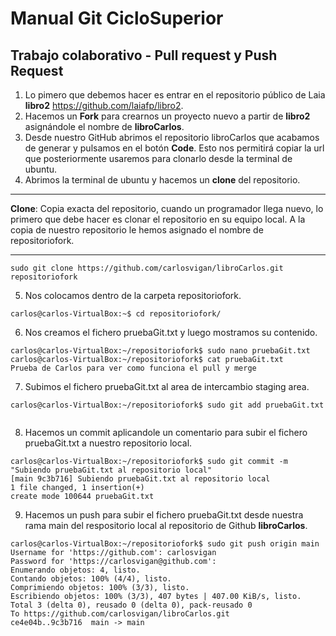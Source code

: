 # Manual Git CicloSuperior
## Trabajo colaborativo - Pull request y Push Request
1. Lo pimero que debemos hacer es entrar en el repositorio público de Laia **libro2** https://github.com/laiafp/libro2.
2. Hacemos un **Fork** para crearnos un proyecto nuevo a partir de **libro2** asignándole el nombre de **libroCarlos**.
3. Desde nuestro GitHub abrimos el repositorio libroCarlos que acabamos de generar y pulsamos en el botón **Code**. Esto nos permitirá copiar la url que posteriormente usaremos para clonarlo desde la terminal de ubuntu.
4. Abrimos la terminal de ubuntu y hacemos un **clone** del repositorio.<br />
 ***
 **Clone**: Copia exacta del repositorio, cuando un programador llega nuevo, lo primero que debe hacer es clonar el repositorio en su equipo local. A la copia de nuestro repositorio le hemos asignado el nombre de repositoriofork.
 ***
```
sudo git clone https://github.com/carlosvigan/libroCarlos.git repositoriofork
```
5. Nos colocamos dentro de la carpeta repositoriofork.
```
carlos@carlos-VirtualBox:~$ cd repositoriofork/ 
```
6. Nos creamos el fichero pruebaGit.txt y luego mostramos su contenido.
```
carlos@carlos-VirtualBox:~/repositoriofork$ sudo nano pruebaGit.txt 
carlos@carlos-VirtualBox:~/repositoriofork$ cat pruebaGit.txt  
Prueba de Carlos para ver como funciona el pull y merge
```
7. Subimos el fichero pruebaGit.txt al area de intercambio staging area.
```
carlos@carlos-VirtualBox:~/repositoriofork$ sudo git add pruebaGit.txt  
```
8. Hacemos un commit aplicandole un comentario para subir el fichero pruebaGit.txt a nuestro repositorio local.
```
carlos@carlos-VirtualBox:~/repositoriofork$ sudo git commit -m "Subiendo pruebaGit.txt al repositorio local" 
[main 9c3b716] Subiendo pruebaGit.txt al repositorio local 
1 file changed, 1 insertion(+) 
create mode 100644 pruebaGit.txt 
```
9. Hacemos un push para subir el fichero pruebaGit.txt desde nuestra rama main del respositorio local al repositorio de Github **libroCarlos**.
```
carlos@carlos-VirtualBox:~/repositoriofork$ sudo git push origin main 
Username for 'https://github.com': carlosvigan 
Password for 'https://carlosvigan@github.com':  
Enumerando objetos: 4, listo. 
Contando objetos: 100% (4/4), listo. 
Comprimiendo objetos: 100% (3/3), listo. 
Escribiendo objetos: 100% (3/3), 407 bytes | 407.00 KiB/s, listo. 
Total 3 (delta 0), reusado 0 (delta 0), pack-reusado 0 
To https://github.com/carlosvigan/libroCarlos.git 
ce4e04b..9c3b716  main -> main 
```
